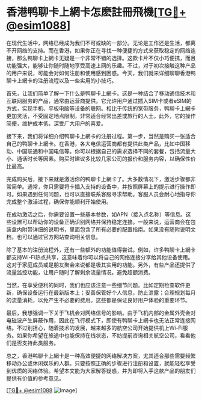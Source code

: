 # 香港鸭聊卡上網卡怎麽註冊飛機[[TG💪+ @esim1088](https://t.me/s/esim1088)]

在现代生活中，网络已经成为我们不可或缺的一部分。无论是工作还是生活，都离不开网络的支持。而在香港，如果你正在寻找一种便捷的方式来获取稳定的网络连接，那么鸭聊卡上網卡无疑是一个非常不错的选择。这款卡片不仅小巧便携，而且功能强大，能够让你随时随地享受高速上网的乐趣。不过，对于初次接触这种产品的用户来说，可能会对如何注册和使用感到困惑。今天，我们就来详细聊聊香港鸭聊卡上網卡的注册流程以及一些实用的小技巧。

首先，让我们简单了解一下什么是鸭聊卡上網卡。这是一种结合了移动通信技术和互联网服务的产品，通常由运营商提供。它允许用户通过插入SIM卡或者eSIM的方式，实现手机、平板电脑等设备的联网。相比于传统的宽带服务，鸭聊卡上網卡更加灵活，不受固定地点限制，非常适合经常出差或旅行的人士。此外，它的操作简便，维护成本低，深受广大用户的喜爱。

接下来，我们将详细介绍鸭聊卡上網卡的注册过程。第一步，当然是购买一张适合自己的鸭聊卡上網卡。在香港，各大电信运营商都有提供此类产品，比如中国移动、中国联通和中国电信等。你可以根据自己的需求选择不同的套餐，包括流量大小、通话时长等因素。购买时建议多比较几家公司的报价和服务内容，以确保性价比最高。

完成购买后，接下来就是激活你的鸭聊卡上網卡了。大多数情况下，激活步骤都非常简单。通常，你只需要将卡插入支持的设备中，并按照屏幕上的提示进行操作即可。如果遇到任何问题，也可以直接联系客服寻求帮助。客服人员会耐心地指导你完成整个激活过程，确保你能顺利开始使用。

在成功激活之后，你需要设置一些基本参数，如APN（接入点名称）等信息。这些设置可以帮助你的设备正确识别网络并保持稳定连接。一般来说，运营商会在包装盒内附带详细的说明书，里面包含了所有必要的配置指南。如果没有随附说明文档，也可以通过官方网站查询相关信息。

除了基本的注册流程外，还有一些额外的功能值得尝试。例如，许多鸭聊卡上網卡都支持Wi-Fi热点共享，这意味着你可以将自己的网络连接分享给其他设备使用。这对于家庭成员或是朋友聚会来说都是极其实用的功能。另外，有些产品还提供了流量监控功能，让用户随时了解剩余流量情况，避免超额消费。

当然，在享受便利的同时，我们也应该注意一些细节问题。比如定期检查软件更新，确保设备运行在最新版本上；妥善保管好个人信息，防止泄露；合理规划每月的流量消耗，以免产生不必要的费用。这些都是保证良好用户体验的重要环节。

最后，我想强调一下关于飞机会对网络信号的影响。由于飞机内部的金属外壳会对电磁波产生屏蔽作用，因此在飞行模式下，即使有鸭聊卡上網卡也无法正常连接网络。不过别担心，随着技术的发展，越来越多的航空公司开始提供机上Wi-Fi服务。如果你希望在旅途中也能保持在线状态，不妨提前咨询相关航空公司，看看他们是否支持此类服务。

总之，香港鸭聊卡上網卡是一种高效便捷的网络解决方案，尤其适合那些需要频繁移动办公或休闲娱乐的人群。只要按照正确的步骤进行注册和设置，就能轻松享受到优质的网络体验。希望本文能为大家解答疑惑，并为即将入手这款产品的朋友们提供有价值的参考意见。

[[TG💪+ @esim1088](https://t.me/s/esim1088) ![Image](https://i.postimg.cc/4NQfJmqS/Snipaste-2025-05-13-00-14-12.png)]